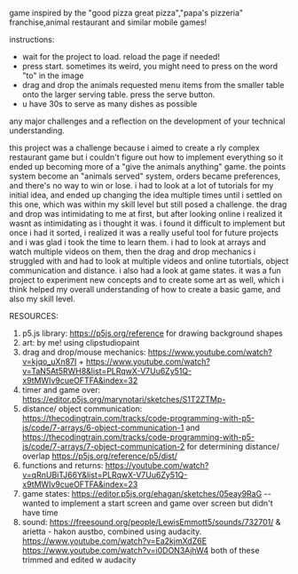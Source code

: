game inspired by the "good pizza great pizza","papa's pizzeria" franchise,animal restaurant and similar mobile games!

instructions:
- wait for the project to load. reload the page if needed!
- press start. sometimes its weird, you might need to press on the word "to" in the image
- drag and drop the animals requested menu items from the smaller table onto the larger serving table. press the serve button.
- u have 30s to serve as many dishes as possible

any major challenges
and a reflection on the development of your technical understanding.


this project was a challenge because i aimed to create a rly complex restaurant game but i couldn't figure out how to implement everything so it ended up becoming more of a "give the animals anything" game. the points system become an "animals served" system, orders became preferences, and there's no way to win or lose.
i had to look at a lot of tutorials for my initial idea, and ended up changing the idea multiple times until i settled on this one, which was within my skill level but still posed a challenge.
the drag and drop was intimidating to me at first, but after looking online i realized it wasnt as intimidating as i thought it was. i found it difficult to implement but once i had it sorted, i realized it was a really useful tool for future projects and i was glad i took the time to learn them.
i had to look at arrays and watch multiple videos on them, then the drag and drop mechanics i struggled with and had to look at multiple videos and online tutortials, object communication and distance. i also had a look at game states.
it was a fun project to experiment new concepts and to create some art as well, which i think helped my overall understanding of how to create a basic game, and also my skill level.

RESOURCES:
1. p5.js library: https://p5js.org/reference for drawing background shapes
2. art: by me! using clipstudiopaint
3. drag and drop/mouse mechanics: https://www.youtube.com/watch?v=kjqo_uXn87I  + https://www.youtube.com/watch?v=TaN5At5RWH8&list=PLRqwX-V7Uu6Zy51Q-x9tMWIv9cueOFTFA&index=32
4. timer and game over: https://editor.p5js.org/marynotari/sketches/S1T2ZTMp-
5. distance/  object communication: https://thecodingtrain.com/tracks/code-programming-with-p5-js/code/7-arrays/6-object-communication-1 and https://thecodingtrain.com/tracks/code-programming-with-p5-js/code/7-arrays/7-object-communication-2 for determining distance/ overlap  https://p5js.org/reference/p5/dist/
5. functions and returns: https://youtube.com/watch?v=qRnUBiTJ66Y&list=PLRqwX-V7Uu6Zy51Q-x9tMWIv9cueOFTFA&index=23
6. game states: https://editor.p5js.org/ehagan/sketches/05eay9RaG -- wanted to implement a start screen and game over screen but didn't have time
7. sound: https://freesound.org/people/LewisEmmott5/sounds/732701/ & arietta - hakon austbo, combined using audacity.
    https://www.youtube.com/watch?v=Ea2kjmXdZ6E
    https://www.youtube.com/watch?v=i0DON3AjhW4 both of these trimmed and edited w audacity
